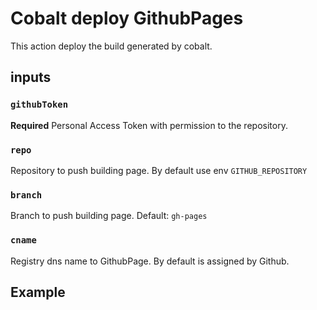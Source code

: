 # Cobalt deploy GithubPages

This action deploy the build generated by cobalt.

## inputs
### `githubToken`
**Required** Personal Access Token with permission to the repository.
### `repo`
Repository to push building page. By default use env `GITHUB_REPOSITORY`
### `branch`
Branch to push building page. Default: `gh-pages`
### `cname`
Registry dns name to GithubPage. By default is assigned by Github.

## Example
```yaml

```